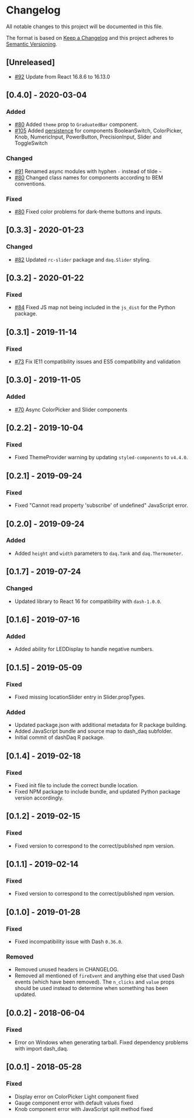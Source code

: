 # Changelog

All notable changes to this project will be documented in this file.

The format is based on [Keep a
Changelog](http://keepachangelog.com/en/1.0.0/) and this project
adheres to [Semantic Versioning](http://semver.org/spec/v2.0.0.html).

## [Unreleased]
- [#92](https://github.com/plotly/dash-daq/pull/92) Update from React 16.8.6 to 16.13.0

## [0.4.0] - 2020-03-04
### Added
- [#80](https://github.com/plotly/dash-daq/pull/80) Added `theme` prop to `GraduatedBar` component.
- [#105](https://github.com/plotly/dash-daq/pull/105) Added [persistence](https://dash.plotly.com/persistence) for
components BooleanSwitch, ColorPicker, Knob, NumericInput, PowerButton, PrecisionInput, Slider and ToggleSwitch

### Changed
- [#91](https://github.com/plotly/dash-daq/pull/91) Renamed async modules with hyphen `-` instead of tilde `~`
- [#80](https://github.com/plotly/dash-daq/pull/80) Changed class names for components according to BEM conventions.

### Fixed
- [#80](https://github.com/plotly/dash-daq/pull/80) Fixed color problems for dark-theme buttons and inputs.

## [0.3.3] - 2020-01-23
### Changed
- [#82](https://github.com/plotly/dash-daq/pull/82) Updated `rc-slider` package and `daq.Slider` styling.

## [0.3.2] - 2020-01-22
### Fixed
- [#84](https://github.com/plotly/dash-daq/pull/84) Fixed JS map not being included in the `js_dist` for the Python package.

## [0.3.1] - 2019-11-14
### Fixed
- [#73](https://github.com/plotly/dash-daq/pull/73) Fix IE11 compatibility issues and ES5 compatibility and validation

## [0.3.0] - 2019-11-05
### Added
- [#70](https://github.com/plotly/dash-daq/pull/70) Async ColorPicker and Slider components

## [0.2.2] - 2019-10-04

### Fixed
- Fixed ThemeProvider warning by updating `styled-components` to `v4.4.0`.

## [0.2.1] - 2019-09-24

### Fixed
- Fixed "Cannot read property 'subscribe' of undefined" JavaScript
  error.

## [0.2.0] - 2019-09-24

### Added
- Added `height` and `width` parameters to `daq.Tank` and
  `daq.Thermometer`.

## [0.1.7] - 2019-07-24

### Changed
- Updated library to React 16 for compatibility with `dash-1.0.0`.

## [0.1.6] - 2019-07-16

### Added
- Added ability for LEDDisplay to handle negative numbers.

## [0.1.5] - 2019-05-09

### Fixed
- Fixed missing locationSlider entry in Slider.propTypes.

### Added

- Updated package.json with additional metadata for R package
  building.
- Added JavaScript bundle and source map to dash_daq subfolder.
- Initial commit of dashDaq R package.

## [0.1.4] - 2019-02-18

### Fixed
- Fixed init file to include the correct bundle location.
- Fixed NPM package to include bundle, and updated Python package
  version accordingly.

## [0.1.2] - 2019-02-15

### Fixed
- Fixed version to correspond to the correct/published npm version.

## [0.1.1] - 2019-02-14

### Fixed
- Fixed version to correspond to the correct/published npm version.

## [0.1.0] - 2019-01-28

### Fixed
- Fixed incompatibility issue with Dash `0.36.0`.

### Removed
- Removed unused headers in CHANGELOG.
- Removed all mentioned of `fireEvent` and anything else that used
  Dash events (which have been removed). The `n_clicks` and `value`
  props should be used instead to determine when something has been
  updated.

## [0.0.2] - 2018-06-04

### Fixed
- Error on Windows when generating tarball. Fixed dependency problems
  with import dash_daq.

## [0.0.1] - 2018-05-28

### Fixed

- Display error on ColorPicker Light component fixed
- Gauge component error with default values fixed
- Knob component error with JavaScript split method fixed

